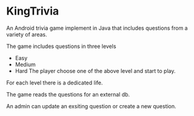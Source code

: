 # KingTrivia

An Android trivia game implement in Java that includes questions from a variety of areas.

The game includes questions in three levels
* Easy
* Medium
* Hard
The player choose one of the above level and start to play.

For each level there is a dedicated life.

The game reads the questions for an external db.

An admin can update an exsiting question or create a new question.
